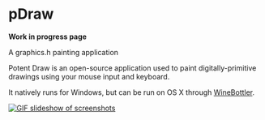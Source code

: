 pDraw
=====

[//]: # (WEB_CONTENT_START)

**Work in progress page**

A graphics.h painting application

Potent Draw is an open-source application used to paint
digitally-primitive drawings using your mouse input and keyboard.

It natively runs for Windows, but can be run on OS X through [WineBottler](http://winebottler.kronenberg.org/).

<a href="http://i.imgur.com/L2Nocab.gif"> ![GIF slideshow of screenshots](http://i.imgur.com/L2Nocab.gif) </a>
